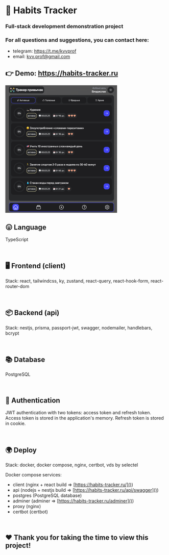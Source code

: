 # 🎯 Habits Tracker

### Full-stack development demonstration project

### For all questions and suggestions, you can contact here:

- telegram: https://t.me/kvvprof
- email: kvv.prof@gmail.com

## 👉 Demo: https://habits-tracker.ru

<img src="screenshot.png"  width="350" height="400">

<br />

## 😛 Language

TypeScript

<br />

## 🖥 Frontend (client)

Stack: react, tailwindcss, ky, zustand, react-query, react-hook-form, react-router-dom

<br />

## 📦 Backend (api)

Stack: nestjs, prisma, passport-jwt, swagger, nodemailer, handlebars, bcrypt

<br />

## 📚 Database

PostgreSQL

<br />

## 🔑 Authentication

JWT authentication with two tokens: access token and refresh token. Access token is stored in the application's memory. Refresh token is stored in cookie.

<br />

## 🌍 Deploy

Stack: docker, docker compose, nginx, certbot, vds by selectel

Docker compose services:

- client (nginx + react build => [https://habits-tracker.ru/]())
- api (nodejs + nestjs build => [https://habits-tracker.ru/api/swagger]())
- postgres (PostgreSQL database)
- adminer (adminer => [https://habits-tracker.ru/adminer]())
- proxy (nginx)
- certbot (certbot)

<br />

## ❤️ Thank you for taking the time to view this project!
